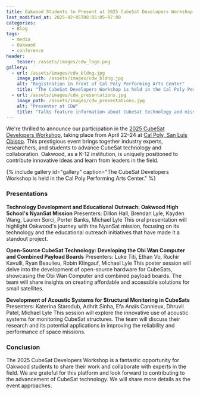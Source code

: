 ```yaml
---
title: Oakwood Students to Present at 2025 CubeSat Developers Workshop
last_modified_at: 2025-02-05T08:05:05-07:00
categories:
  - Blog
tags:
  - media
  - Oakwood
  - conference
header:
    teaser: /assets/images/cdw_logo.png
gallery:
  - url: /assets/images/cdw_bldng.jpg
    image_path: /assets/images/cdw_bldng.jpg
    alt: "Registration in front of Cal Poly Performing Arts Center"
    title: "The CubeSat Developers Workshop is held in the Cal Poly Performing Arts Center."
  - url: /assets/images/cdw_presentations.jpg
    image_path: /assets/images/cdw_presentations.jpg
    alt: "Presenter at CDW"
    title: "Talks feature information about CubeSat technology and mission development."
---
```


We're thrilled to announce our participation in the [2025 CubeSat Developers Workshop](https://cubesatdw.org), taking place from April 22–24 at [Cal Poly, San Luis Obispo](https://www.calpoly.edu/). This prestigious event brings together industry experts, researchers, and students to advance CubeSat technology and collaboration. Oakwood, as a K-12 institution, is uniquely positioned to contribute innovative ideas and learn from leaders in the field.

{% include gallery id="gallery" caption="The CubeSat Developers Workshop is held in the Cal Poly Performing Arts Center." %}

### Presentations

**Technology Development and Educational Outreach: Oakwood High School's NyanSat Mission**
Presenters: Dillon Hall, Brendan Lyle, Kayden Wang, Lauren Sorci, Porter Banks, Michael Lyle
This oral presentation will highlight Oakwood's journey with the NyanSat mission, focusing on its technology and the educational outreach initiatives that have made it a standout project.

**Open-Source CubeSat Technology: Developing the Obi Wan Computer and Combined Payload Boards**
Presenters: Luke Titi, Ethan Vo, Ruchir Kavulli, Ryan Beaulieu, Robin Klingauf, Michael Lyle
This poster session will delve into the development of open-source hardware for CubeSats, showcasing the Obi Wan Computer and combined payload boards. The team will share insights on creating affordable and accessible solutions for small satellites.

**Development of Acoustic Systems for Structural Monitoring in CubeSats**
Presenters: Katerina Starodub, Adhrit Sinha, Efa Anaïs Cannieux, Dhruvil Patel, Michael Lyle
This session will explore the innovative use of acoustic systems for monitoring CubeSat structures. The team will discuss their research and its potential applications in improving the reliability and performance of space missions.

### Conclusion

The 2025 CubeSat Developers Workshop is a fantastic opportunity for Oakwood students to share their work and collaborate with experts in the field. We are grateful for this platform and look forward to contributing to the advancement of CubeSat technology. We will share more details as the event approaches.
